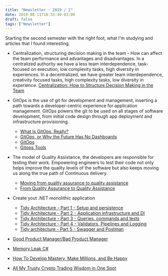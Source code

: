 ```yaml
---
title: "Newsletter - 2019 / 2"
date: 2019-08-11T16:33:49-03:00
draft: false
tags: ["Newsletter"]
---
```


Starting the second semester with the right foot, what I'm studying and articles that I found interesting.

- Centralization, structuring decision making in the team - How can affect the team performance and advantages and disadvantages. In a centralized authority we have a less team interdependence, task-focused on execution, low complexity tasks, high diversity in experiences. In a decentralized, we have greater team interdependence, creativity focused tasks, high complexity tasks, low diversity in experience. [Centralization: How to Structure Decision Making in the Team](https://pt.coursera.org/lecture/leading-teams/02-03-centralization-how-to-structure-decision-making-in-the-team-kZLMZ)

- GitOps is the use of git for development and management, inserting a path towards a developer-centric experience for application management. GitOps powers the git to be used on all stages of software development, from initial code design through app deployment and infrastructure provisioning. 
    - [What Is GitOps, Really?](https://dzone.com/articles/what-is-gitops-really) 
    - [GitOps, or Why the Future Has No Dashboards](https://hackernoon.com/gitops-or-why-the-future-has-no-dashboards-38ce026a3c56)
    - [GitOps](https://www.weave.works/technologies/gitops/)
    - [Gitops Tools](http://techgenix.com/gitops-tools/)

- The model of Quality Assistance, the developers are responsible for testing their work. Empowering engineers to test their code not only helps improve the quality levels of the software but also keeps moving us along the true path of Continuous delivery.
    - [Moving from quality assurance to quality assistance](https://www.atlassian.com/inside-atlassian/quality-assurance-vs-quality-assistance)
    - [From Quality Assurance to Quality Assistance](https://amaysim.engineering/from-quality-assurance-to-quality-assistance-32ffc990d27b)

- Create yout .NET monolithic application
    - [Tidy Architecture - Part 1 - Setup and persistence](https://dotnetlore.blog/posts/tidy-architecture-part-1-setup-and-persistence)
    - [Tidy Architecture - Part 2 - Application infrastructure and DI](https://dotnetlore.blog/posts/tidy-architecture-part-2-application-infrastructure-and-di)
    - [Tidy Architecture - Part 3 - Queries, commands and tests](https://dotnetlore.blog/posts/tidy-architecture-part-3-queries-commands-and-tests)
    - [Tidy Architecture - Part 4 - Validators, Pipelines and Logging](https://dotnetlore.blog/posts/tidy-architecture-part-4-validators-pipelines-and-logging)
    - [Tidy architecture - Part 5 - Swagger and Postman](https://dotnetlore.blog/posts/tidy-architecture-part-5-swagger-and-postman)

- [Good Product Manager/Bad Product Manager](https://a16z.com/2012/06/15/good-product-managerbad-product-manager/)

- [Memory Leak C#](https://kudchikarsk.com/memory-leak-c/)

- [How To Develop Mastery, Make Millions, and Be Happy](https://medium.com/thrive-global/how-to-develop-mastery-make-millions-and-be-happy-cd9743c40d12)

- [All My Trusty Crypto Trading Wisdom in One Spot](https://hackernoon.com/all-my-trusty-crypto-trading-wisdom-in-one-spot-d52f3413bca7)